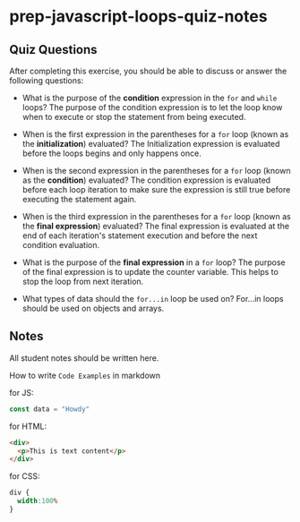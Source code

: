 # prep-javascript-loops-quiz-notes



## Quiz Questions

After completing this exercise, you should be able to discuss or answer the following questions:

- What is the purpose of the **condition** expression in the `for` and `while` loops?
The purpose of the condition expression is to let the loop know when to execute or stop the statement from being executed.

- When is the first expression in the parentheses for a `for` loop (known as the **initialization**) evaluated?
The Initialization expression is evaluated before the loops begins and only happens once.

- When is the second expression in the parentheses for a `for` loop (known as the **condition**) evaluated?
The condition expression is evaluated before each loop iteration to make sure the expression is still true before executing the statement again.

- When is the third expression in the parentheses for a `for` loop (known as the **final expression**) evaluated?
The final expression is evaluated at the end of each iteration's statement execution and before the next condition evaluation.

- What is the purpose of the **final expression** in a `for` loop?
The purpose of the final expression is to update the counter variable. This helps to stop the loop from next iteration.

- What types of data should the `for...in` loop be used on?
For...in loops should be used on objects and arrays.


## Notes

All student notes should be written here.


How to write `Code Examples` in markdown

for JS:
```javascript
const data = "Howdy"
```

for HTML:
```html
<div>
  <p>This is text content</p>
</div>
```

for CSS:
```css
div {
  width:100%
}
```
